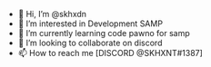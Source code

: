 - 👋 Hi, I’m @skhxdn
- 👀 I’m interested in Development SAMP
- 🌱 I’m currently learning code pawno for samp
- 💞️ I’m looking to collaborate on discord
- 📫 How to reach me [DISCORD @SKHXNT#1387]

<!---
skhxdn/skhxdn is a ✨ special ✨ repository because its `aboutme.md` (this file) appears on your GitHub profile.
You can click the Preview link to take a look at your changes.
--->
